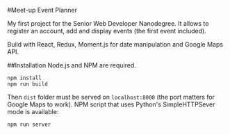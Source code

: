 #Meet-up Event Planner

My first project for the Senior Web Developer Nanodegree. It allows to register an account, add and display events (the first event included).

Build with React, Redux, Moment.js for date manipulation and Google Maps API.

##Installation
Node.js and NPM are required.
```
npm install
npm run build
```

Then `dist` folder must be served on `localhost:8000` (the port matters for Google Maps to work). NPM script that uses Python's SimpleHTTPSever mode is available:
```
npm run server
```
